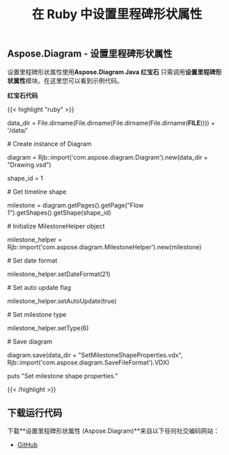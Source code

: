 ﻿---
title: 在 Ruby 中设置里程碑形状属性
type: docs
weight: 110
url: /zh/java/set-milestone-shape-properties-in-ruby/
---
## **Aspose.Diagram - 设置里程碑形状属性**
设置里程碑形状属性使用**Aspose.Diagram Java 红宝石** 只需调用**设置里程碑形状属性**模块。在这里您可以看到示例代码。

**红宝石代码**

{{< highlight "ruby" >}}

 data_dir = File.dirname(File.dirname(File.dirname(File.dirname(__FILE__)))) + '/data/'

\# Create instance of Diagram

diagram = Rjb::import('com.aspose.diagram.Diagram').new(data_dir + "Drawing.vsd")

shape_id = 1

\# Get timeline shape

milestone = diagram.getPages().getPage("Flow 1").getShapes().getShape(shape_id)

\# Initialize MilestoneHelper object

milestone_helper = Rjb::import('com.aspose.diagram.MilestoneHelper').new(milestone)

\# Set date format

milestone_helper.setDateFormat(21)

\# Set auto update flag

milestone_helper.setAutoUpdate(true)

\# Set milestone type

milestone_helper.setType(6)

\# Save diagram

diagram.save(data_dir + "SetMilestoneShapeProperties.vdx", Rjb::import('com.aspose.diagram.SaveFileFormat').VDX)

puts "Set milestone shape properties."

{{< /highlight >}}
## **下载运行代码**
下载**设置里程碑形状属性 (Aspose.Diagram)**来自以下任何社交编码网站：

- [GitHub](https://github.com/asposediagram/Aspose.Diagram-for-Java/blob/master/Plugins/Aspose_Diagram_Java_for_Ruby/lib/asposediagramjava/Shapes/setmilestoneshapeproperties.rb)
